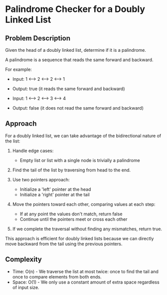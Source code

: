 # Palindrome Checker for a Doubly Linked List

## Problem Description
Given the head of a doubly linked list, determine if it is a palindrome.

A palindrome is a sequence that reads the same forward and backward.

For example:
- Input: 1 ⟷ 2 ⟷ 2 ⟷ 1
- Output: true (it reads the same forward and backward)

- Input: 1 ⟷ 2 ⟷ 3 ⟷ 4
- Output: false (it does not read the same forward and backward)

## Approach
For a doubly linked list, we can take advantage of the bidirectional nature of the list:

1. Handle edge cases:
   - Empty list or list with a single node is trivially a palindrome
   
2. Find the tail of the list by traversing from head to the end.

3. Use two pointers approach:
   - Initialize a 'left' pointer at the head
   - Initialize a 'right' pointer at the tail
   
4. Move the pointers toward each other, comparing values at each step:
   - If at any point the values don't match, return false
   - Continue until the pointers meet or cross each other
   
5. If we complete the traversal without finding any mismatches, return true.

This approach is efficient for doubly linked lists because we can directly move backward from the tail using the previous pointers.

## Complexity
- Time: O(n) - We traverse the list at most twice: once to find the tail and once to compare elements from both ends.
- Space: O(1) - We only use a constant amount of extra space regardless of input size.